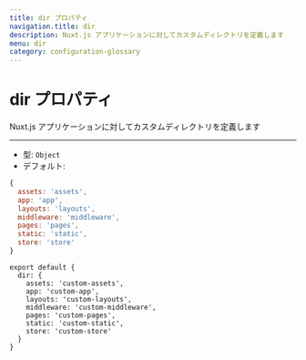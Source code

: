 ```yaml
---
title: dir プロパティ
navigation.title: dir
description: Nuxt.js アプリケーションに対してカスタムディレクトリを定義します
menu: dir
category: configuration-glossary
---
```

# dir プロパティ

Nuxt.js アプリケーションに対してカスタムディレクトリを定義します

---

- 型: `Object`
- デフォルト:

```js
{
  assets: 'assets',
  app: 'app',
  layouts: 'layouts',
  middleware: 'middleware',
  pages: 'pages',
  static: 'static',
  store: 'store'
}
```

```js{}[nuxt.config.js]
export default {
  dir: {
    assets: 'custom-assets',
    app: 'custom-app',
    layouts: 'custom-layouts',
    middleware: 'custom-middleware',
    pages: 'custom-pages',
    static: 'custom-static',
    store: 'custom-store'
  }
}
```
